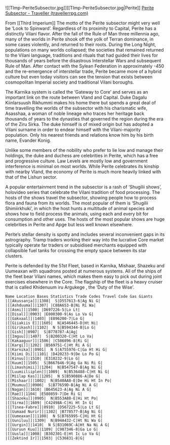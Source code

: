 
![[TImp-PeriteSubsector.jpg]][[TImp-PeriteSubsector.jpg|Perite]]
[Perite Subsector - Traveller (travellerrpg.com)](https://wiki.travellerrpg.com/Perite_Subsector)

From [[Third Imperium]]
The motto of the Perite subsector might very well be ‘Look to Spinward’. Regardless of its proximity to Capital, Perite has a distinctly Vilani flavor. After the fall of the Rule of Man three millennia ago, many of the worlds in Perite shook off the yolk of Terran dominance, in some cases violently, and returned to their roots. During the Long Night, populations on many worlds collapsed; the societies that remained returned to the Vilani language, traditions and rituals that had guided their lives for thousands of years before the disastrous Interstellar Wars and subsequent Rule of Man. After contact with the Sylean Federation in approximately -450 and the re-emergence of interstellar trade, Perite became more of a hybrid culture but even today visitors can see the tension that exists between cosmopolitan Imperial society and traditional Vilani boroughs.

The Karnika system is called the ‘Gateway to Core’ and serves as an important link on the route between Vland and Capital. Duke Dagalu Kiinlarsuush Rikhummi makes his home there but spends a great deal of time travelling the worlds of the subsector with his charismatic wife, Asasshaa, a woman of noble lineage who traces her heritage back thousands of years to the dynasties that governed the region during the era of the Ziru Sirka. The duke himself is of mixed origin but has adopted a Vilani surname in order to endear himself with the Vilani-majority population. Only his nearest friends and relations know him by his birth name, Evander Konig.

Unlike some members of the nobility who prefer to lie low and manage their holdings, the duke and duchess are celebrities in Perite, which has a free and progressive culture. Law Levels are mostly low and government interference is minimal on most worlds. While Perite celebrates its kinship with nearby Vland, the economy of Perite is much more heavily linked with that of the Lishun sector.

A popular entertainment trend in the subsector is a rash of ‘Shugilii shows’, holovideo series that celebrate the Vilani tradition of food processing. The hosts of the shows travel the subsector, showing people how to process flora and fauna from its worlds. The most popular of them is ‘Shugilii Shimiirkhuki’, in which the host hunts a multitude of animal species and shows how to field process the animals, using each and every bit for consumption and other uses. The hosts of the most popular shows are huge celebrities in Perite and Apge but less well known elsewhere.

Perite’s stellar density is spotty and includes several inconvenient gaps in its astrography. Tramp traders working their way into the lucrative Core market typically operate far traders or subsidised merchants equipped with collapsible fuel tanks for crossing the empty space between its star clusters.

Perite is defended by the 51st Fleet, based in Karnika, Mishaar, Shazeku and Uumeaxan with squadrons posted at numerous systems. All of the ships of the fleet bear Vilani names, which makes them easy to pick out during joint exercises elsewhere in the Core. The flagship of the fleet is a heavy cruiser that is called  Khidenuum iru Argukege , the ‘Duty of the Wise’.

```
Name Location Bases Statistics Trade Codes Travel Code Gas Giants
|[[Akussanja]]|1308|  S|D557613-6|Ag Ni G|
|[[Ashduuma]]|1307| |C88A653-B|Ni Ri Wa|
|[[Asmi]]|1508| |D697226-5|Lo Lt|
|[[Disal]]|0903| |E000300-9|As Lo Va G|
|[[Gakxaal]]|1403| |E896200-7|Lo G|
|[[Giiakiis E]]|1605|  N|A546445-D|Ht Ni|
|[[Girikash]]|1102|  N S|B594344-B|Lo G|
|[[Gish]]|0907|  S|B778787-A|Ag|
|[[Imguu]]|1407|  S|B200320-C|Ht Lo Va|
|[[Kakaaguur]]|1506| |C586896-8|Ri G|
|[[Kargi]]|1202| |B569751-C|Ht Ri A G|
|[[Karnika]]|0901|  N S|A755976-C|Ga Ht Hi G|
|[[Kiimi Di]]|1101| |D420233-9|De Lo Po G|
|[[Kinuu]]|1510| |E310232-9|Lo G|
|[[Kuum]]|1505|  S|B667646-9|Ag Ga Ni Ri G|
|[[Limashimii]]|1204|  N|B547547-B|Ag Ni G|
|[[Luumiiliiplen]]|1009|  N|B536488-C|Ht Ni G|
|[[Miilap Kas]]|1205|  N S|B590886-A|De G|
|[[Mishaar]]|1002|  N|B540AA8-E|De Hi Ht In Po|
|[[Muumuu]]|0906|  S|B77659D-B|Ag Ni A G|
|[[Nagan]]|1610| |B645623-A|Ag Ni A G|
|[[Rae]]|1104| |E580859-7|De Ri G|
|[[Shazeku]]|0905|  N|B553A88-E|Hi Ht Po|
|[[Sirma]]|1609| |C42498A-C|Hi Ht In G|
|[[Tinea-Fabre]]|0910| |D567225-5|Lo Lt G|
|[[Uumaad Nurir]]|1302| |B778577-B|Ag Ni G|
|[[Uumeaxan]]|1108|  N S|B765995-C|Hi Ht G|
|[[Uuniluu]]|1309|  N|B94A432-C|Ht Ni Wa G|
|[[Uurgin]]|1410|  N S|B31069C-A|Ht Na Ni A G|
|[[Uuruun Kuu]]|1109| |C987346-8|Ga Lo G|
|[[Uusla]]|1008| |B302301-E|Ht Ic Lo Va G|
|[[Zektind Ir]]|1503| |C536831-8|G|

